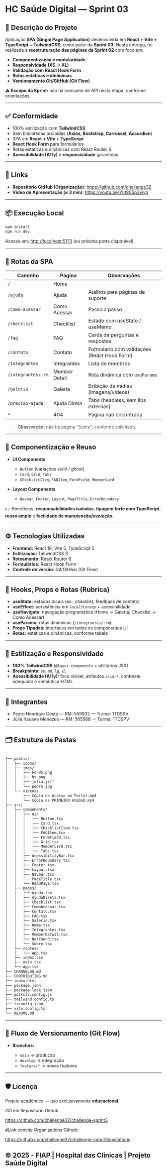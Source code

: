# HC Saúde Digital — Sprint 03

## 📌 Descrição do Projeto

Aplicação **SPA (Single Page Application)** desenvolvida em **React + Vite + TypeScript + TailwindCSS**, como parte da **Sprint 03**.
Nesta entrega, foi realizada a **reestruturação das páginas da Sprint 02** com foco em:

* **Componentização e modularidade**
* **Responsividade (XS → XL)**
* **Validação com React Hook Form**
* **Rotas estáticas e dinâmicas**
* **Versionamento Git/GitHub (Git Flow)**

⚠️ **Escopo da Sprint:** não há consumo de API nesta etapa, conforme orientações.

---

## ✅ Conformidade

* 100% estilização com **TailwindCSS**
* Sem bibliotecas proibidas (**Axios, Bootstrap, Carrossel, Accordion**)
* SPA em **React + Vite + TypeScript**
* **React Hook Form** para formulários
* Rotas estáticas e dinâmicas com React Router 6
* **Acessibilidade (A11y)** e **responsividade** garantidas

---

## 🔗 Links

* **Repositório GitHub (Organização):** https://github.com/challenge32
* **Vídeo de Apresentação (≤ 3 min):** https://youtu.be/Yut9S5p3wyg

---

## 📦 Execução Local

```bash
npm install
npm run dev
```

Acesse em: [http://localhost:5173](http://localhost:5173) (ou próxima porta disponível).

---

## 🧭 Rotas da SPA

| Caminho            | Página        | Observações                                 |
| ------------------ | ------------- | ------------------------------------------- |
| `/`                | Home          |                                             |
| `/ajuda`           | Ajuda         | Atalhos para páginas de suporte             |
| `/como-acessar`    | Como Acessar  | Passo a passo                               |
| `/checklist`       | Checklist     | Estado com useState / useMemo               |
| `/faq`             | FAQ           | Cards de perguntas e respostas              |
| `/contato`         | Contato       | Formulário com validações (React Hook Form) |
| `/integrantes`     | Integrantes   | Lista de membros                            |
| `/integrantes/:rm` | Member Detail | Rota dinâmica com `useParams`               |
| `/galeria`         | Galeria       | Exibição de mídias (imagens/vídeos)         |
| `/preciso-ajuda`   | Ajuda Direta  | Tabs (headless, sem libs externas)          |
| `*`                | 404           | Página não encontrada                       |

> **Observação:** não há página “Sobre”, conforme solicitado.

---

## 🧩 Componentização e Reuso

* **UI Components**

  * `Button` (variações *solid* / *ghost*)
  * `Card`, `Grid`, `Tabs`
  * `ChecklistItem`, `FAQItem`, `FormField`, `MemberCard`

* **Layout Components**

  * `Navbar`, `Footer`, `Layout`, `PageTitle`, `ErrorBoundary`

👉 Benefícios: **responsabilidades isoladas**, **tipagem forte com TypeScript**, **reuso amplo** e **facilidade de manutenção/evolução**.

---

## ⚙️ Tecnologias Utilizadas

* **Frontend:** React 18, Vite 5, TypeScript 5
* **Estilização:** TailwindCSS 3
* **Roteamento:** React Router 6
* **Formulários:** React Hook Form
* **Controle de versão:** Git/GitHub (Git Flow)

---

## 🧪 Hooks, Props e Rotas (Rubrica)

* **useState:** estados locais (ex.: checklist, feedback de contato)
* **useEffect:** persistência em `localStorage` + acessibilidade
* **useNavigate:** navegação programática (Home → Galeria; Checklist → Como Acessar)
* **useParams:** rotas dinâmicas (`/integrantes/:rm`)
* **Props Tipadas:** interfaces em todos os componentes UI
* **Rotas:** estáticas e dinâmicas, conforme tabela

---

## 🎨 Estilização e Responsividade

* **100% TailwindCSS** (`@layer components` + utilitários JSX)
* **Breakpoints:** `sm`, `md`, `lg`, `xl`
* **Acessibilidade (A11y):** foco visível, atributos `aria-*`, contraste adequado e semântica HTML

---

## 👥 Integrantes

* Pedro Henrique Costa — RM: 559932 — Turma: 1TDSPV
* Júlia Kauane Menezes — RM: 565568 — Turma: 1TDSPV

---

## 🗂️ Estrutura de Pastas

```bash
.
├── public/
│   ├── icons/
│   ├── imgs/
│   │   ├── hc-05.png
│   │   ├── hc.png
│   │   ├── julia.jiff
│   │   └── pedro.jpg
│   └── videos/
│       ├── Cópia de Acesso ao Portal.mp4
│       └── Cópia de PRIMEIRO ACESSO.mp4
├── src/
│   ├── components/
│   │   ├── ui/
│   │   │   ├── Button.tsx
│   │   │   ├── Card.tsx
│   │   │   ├── ChecklistItem.tsx
│   │   │   ├── FAQItem.tsx
│   │   │   ├── FormField.tsx
│   │   │   ├── Grid.tsx
│   │   │   ├── MemberCard.tsx
│   │   │   └── Tabs.tsx
│   │   ├── AcessibilityBar.tsx
│   │   ├── ErrorBoundary.tsx
│   │   ├── Footer.tsx
│   │   ├── Layout.tsx
│   │   ├── Navbar.tsx
│   │   └── PageTitle.tsx
│   │   └── ReadPage.tsx
│   ├── pages/
│   │   ├── Ajuda.tsx
│   │   ├── AjudaDireta.tsx
│   │   ├── Checklist.tsx
│   │   ├── ComoAcessar.tsx
│   │   ├── Contato.tsx
│   │   ├── FAQ.tsx
│   │   ├── Galeria.tsx
│   │   ├── Home.tsx
│   │   ├── Integrantes.tsx
│   │   ├── MemberDetail.tsx
│   │   └── NotFound.tsx
│   │   └── Sobre.tsx
│   ├── routes/
│   │   └── App.tsx
│   ├── index.css
│   ├── main.tsx
│   └── App.tsx
├── CHANGELOG.md
├── CONTRIBUTING.md
├── index.html
├── package.json
├── package-lock.json
├── postcss.config.js
├── tailwind.config.ts
├── tsconfig.json
├── vite.config.ts
└── README.md
```

---

## 🌿 Fluxo de Versionamento (Git Flow)

* **Branches:**

  * `main` → produção
  * `develop` → integração
  * `feature/*` → novas features

---

## 🛡️ Licença

Projeto acadêmico — uso exclusivamente **educacional**.

##Link Repositório Github:

https://github.com/challenge32/challenge-sprint3

#Link convite Organizations Github:

https://github.com/challenge32/challenge-sprint3/invitations

© 2025 - FIAP | Hospital das Clínicas | Projeto Saúde Digital
---
